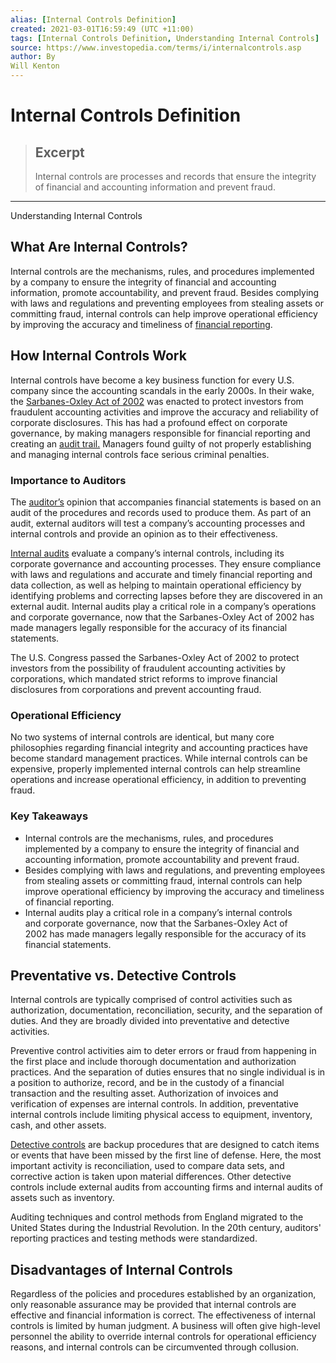 ```yaml
---
alias: [Internal Controls Definition]
created: 2021-03-01T16:59:49 (UTC +11:00)
tags: [Internal Controls Definition, Understanding Internal Controls]
source: https://www.investopedia.com/terms/i/internalcontrols.asp
author: By
Will Kenton
---
```


# Internal Controls Definition

> ## Excerpt
> Internal controls are processes and records that ensure the integrity of financial and accounting information and prevent fraud.

---

Understanding Internal Controls
## What Are Internal Controls?

Internal controls are the mechanisms, rules, and procedures implemented by a company to ensure the integrity of financial and accounting information, promote accountability, and prevent fraud. Besides complying with laws and regulations and preventing employees from stealing assets or committing fraud, internal controls can help improve operational efficiency by improving the accuracy and timeliness of [financial reporting](https://www.investopedia.com/terms/f/financial-statements.asp).

## How Internal Controls Work

Internal controls have become a key business function for every U.S. company since the accounting scandals in the early 2000s. In their wake, the [Sarbanes-Oxley Act of 2002](https://www.investopedia.com/terms/s/sarbanesoxleyact.asp) was enacted to protect investors from fraudulent accounting activities and improve the accuracy and reliability of corporate disclosures. This has had a profound effect on corporate governance, by making managers responsible for financial reporting and creating an [audit trail.](https://www.investopedia.com/terms/a/audittrail.asp) Managers found guilty of not properly establishing and managing internal controls face serious criminal penalties.

### Importance to Auditors

The [auditor’s](https://www.investopedia.com/terms/i/internalauditor.asp) opinion that accompanies financial statements is based on an audit of the procedures and records used to produce them. As part of an audit, external auditors will test a company’s accounting processes and internal controls and provide an opinion as to their effectiveness.

[Internal audits](https://www.investopedia.com/terms/i/internalaudit.asp) evaluate a company’s internal controls, including its corporate governance and accounting processes. They ensure compliance with laws and regulations and accurate and timely financial reporting and data collection, as well as helping to maintain operational efficiency by identifying problems and correcting lapses before they are discovered in an external audit. Internal audits play a critical role in a company’s operations and corporate governance, now that the Sarbanes-Oxley Act of 2002 has made managers legally responsible for the accuracy of its financial statements.

The U.S. Congress passed the Sarbanes-Oxley Act of 2002 to protect investors from the possibility of fraudulent accounting activities by corporations, which mandated strict reforms to improve financial disclosures from corporations and prevent accounting fraud.

### Operational Efficiency

No two systems of internal controls are identical, but many core philosophies regarding financial integrity and accounting practices have become standard management practices. While internal controls can be expensive, properly implemented internal controls can help streamline operations and increase operational efficiency, in addition to preventing fraud.

### Key Takeaways

-   Internal controls are the mechanisms, rules, and procedures implemented by a company to ensure the integrity of financial and accounting information, promote accountability and prevent fraud.
-   Besides complying with laws and regulations, and preventing employees from stealing assets or committing fraud, internal controls can help improve operational efficiency by improving the accuracy and timeliness of financial reporting.
-   Internal audits play a critical role in a company’s internal controls and corporate governance, now that the Sarbanes-Oxley Act of 2002 has made managers legally responsible for the accuracy of its financial statements.

## Preventative vs. Detective Controls

Internal controls are typically comprised of control activities such as authorization, documentation, reconciliation, security, and the separation of duties. And they are broadly divided into preventative and detective activities.

Preventive control activities aim to deter errors or fraud from happening in the first place and include thorough documentation and authorization practices. And the separation of duties ensures that no single individual is in a position to authorize, record, and be in the custody of a financial transaction and the resulting asset. Authorization of invoices and verification of expenses are internal controls. In addition, preventative internal controls include limiting physical access to equipment, inventory, cash, and other assets.

[Detective controls](https://www.investopedia.com/terms/d/detective-control.asp) are backup procedures that are designed to catch items or events that have been missed by the first line of defense. Here, the most important activity is reconciliation, used to compare data sets, and corrective action is taken upon material differences. Other detective controls include external audits from accounting firms and internal audits of assets such as inventory.

Auditing techniques and control methods from England migrated to the United States during the Industrial Revolution. In the 20th century, auditors' reporting practices and testing methods were standardized.

## Disadvantages of Internal Controls

Regardless of the policies and procedures established by an organization, only reasonable assurance may be provided that internal controls are effective and financial information is correct. The effectiveness of internal controls is limited by human judgment. A business will often give high-level personnel the ability to override internal controls for operational efficiency reasons, and internal controls can be circumvented through collusion.
